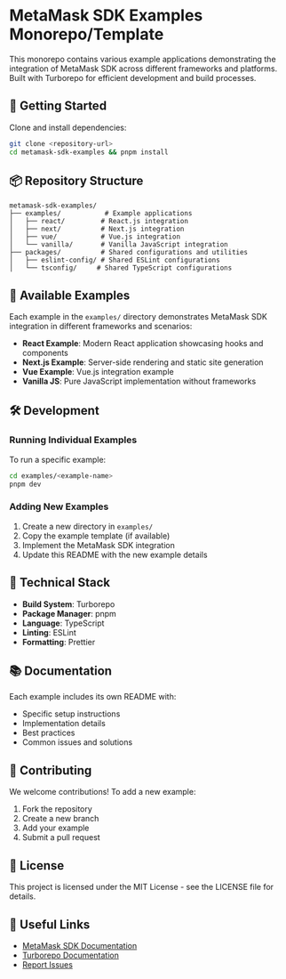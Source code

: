 # MetaMask SDK Examples Monorepo/Template 

This monorepo contains various example applications demonstrating the integration of MetaMask SDK across different frameworks and platforms. Built with Turborepo for efficient development and build processes.

## 🚀 Getting Started

Clone and install dependencies:

```sh
git clone <repository-url>
cd metamask-sdk-examples && pnpm install
```

## 📦 Repository Structure

```
metamask-sdk-examples/
├── examples/           # Example applications
│   ├── react/         # React.js integration
│   ├── next/          # Next.js integration
│   ├── vue/           # Vue.js integration
│   └── vanilla/       # Vanilla JavaScript integration
├── packages/          # Shared configurations and utilities
│   ├── eslint-config/ # Shared ESLint configurations
│   └── tsconfig/     # Shared TypeScript configurations
```

## 🎯 Available Examples

Each example in the `examples/` directory demonstrates MetaMask SDK integration in different frameworks and scenarios:

- **React Example**: Modern React application showcasing hooks and components
- **Next.js Example**: Server-side rendering and static site generation
- **Vue Example**: Vue.js integration example
- **Vanilla JS**: Pure JavaScript implementation without frameworks

## 🛠 Development

### Running Individual Examples

To run a specific example:

```sh
cd examples/<example-name>
pnpm dev
```

### Adding New Examples

1. Create a new directory in `examples/`
2. Copy the example template (if available)
3. Implement the MetaMask SDK integration
4. Update this README with the new example details

## 🔧 Technical Stack

- **Build System**: Turborepo
- **Package Manager**: pnpm
- **Language**: TypeScript
- **Linting**: ESLint
- **Formatting**: Prettier

## 📚 Documentation

Each example includes its own README with:
- Specific setup instructions
- Implementation details
- Best practices
- Common issues and solutions

## 🤝 Contributing

We welcome contributions! To add a new example:

1. Fork the repository
2. Create a new branch
3. Add your example
4. Submit a pull request

## 📝 License

This project is licensed under the MIT License - see the LICENSE file for details.

## 🔗 Useful Links

- [MetaMask SDK Documentation](https://docs.metamask.io/sdk/)
- [Turborepo Documentation](https://turbo.build/repo/docs)
- [Report Issues](https://github.com/MetaMask/metamask-sdk-examples/issues)
